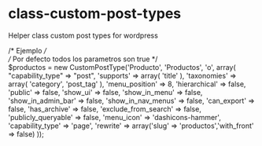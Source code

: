 # class-custom-post-types
Helper class custom post types for wordpress

/* Ejemplo */<br />
/* Por defecto todos los parametros son true */<br />
$productos = new CustomPostType('Producto', 'Productos', 'o', array(
    "capability_type" => "post",
    'supports'  => array( 'title' ),
    'taxonomies' => array( 'category', 'post_tag' ),
    'menu_position' => 8,
    'hierarchical'          => false,
    'public'                => false,
    'show_ui'               => false,
    'show_in_menu'          => false,
    'show_in_admin_bar'     => false,
    'show_in_nav_menus'     => false,
    'can_export'            => false,
    'has_archive'           => false,
    'exclude_from_search'   => false,
    'publicly_queryable'    => false,
    'menu_icon'             => 'dashicons-hammer',
    'capability_type'       => 'page',
    'rewrite' => array('slug' => 'productos','with_front' => false)
));
